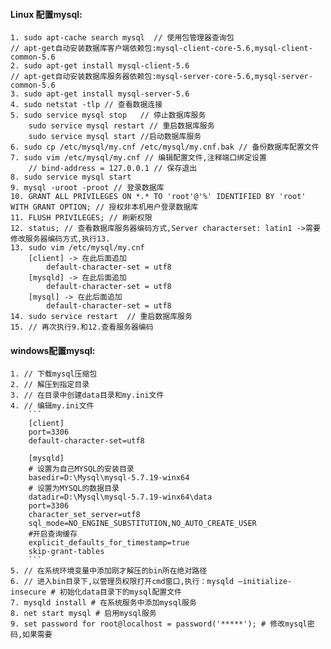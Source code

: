 #### Linux 配置mysql:
	1. sudo apt-cache search mysql  // 使用包管理器查询包
	// apt-get自动安装数据库客户端依赖包:mysql-client-core-5.6,mysql-client-common-5.6
	2. sudo apt-get install mysql-client-5.6
	// apt-get自动安装数据库服务器依赖包:mysql-server-core-5.6,mysql-server-common-5.6 
	3. sudo apt-get install mysql-server-5.6
	4. sudo netstat -tlp // 查看数据连接
	5. sudo service mysql stop	 // 停止数据库服务
		sudo service mysql restart // 重启数据库服务
		sudo service mysql start //启动数据库服务
	6. sudo cp /etc/mysql/my.cnf /etc/mysql/my.cnf.bak // 备份数据库配置文件
	7. sudo vim /etc/mysql/my.cnf // 编辑配置文件,注释端口绑定设置
		// bind-address = 127.0.0.1 // 保存退出
	8. sudo service mysql start
	9. mysql -uroot -proot // 登录数据库
	10. GRANT ALL PRIVILEGES ON *.* TO 'root'@'%' IDENTIFIED BY 'root' WITH GRANT OPTION; // 授权非本机用户登录数据库
	11. FLUSH PRIVILEGES; // 刷新权限
	12. status; // 查看数据库服务器编码方式,Server characterset: latin1 ->需要修改服务器编码方式,执行13.
	13. sudo vim /etc/mysql/my.cnf
		[client] -> 在此后面追加
			default-character-set = utf8
		[mysqld] -> 在此后面追加
			default-character-set = utf8
		[mysql] -> 在此后面追加
			default-character-set = utf8
	14. sudo service restart  // 重启数据库服务
	15. // 再次执行9.和12.查看服务器编码
#### windows配置mysql:
	1. // 下载mysql压缩包
	2. // 解压到指定目录
	3. // 在目录中创建data目录和my.ini文件
	4. // 编辑my.ini文件
		```
		[client]
		port=3306
		default-character-set=utf8

		[mysqld] 
		# 设置为自己MYSQL的安装目录 
		basedir=D:\Mysql\mysql-5.7.19-winx64
		# 设置为MYSQL的数据目录 
		datadir=D:\Mysql\mysql-5.7.19-winx64\data
		port=3306
		character_set_server=utf8
		sql_mode=NO_ENGINE_SUBSTITUTION,NO_AUTO_CREATE_USER
		#开启查询缓存
		explicit_defaults_for_timestamp=true
		skip-grant-tables
		```
	5. // 在系统环境变量中添加刚才解压的bin所在绝对路径
	6. // 进入bin目录下,以管理员权限打开cmd窗口,执行：mysqld –initialize-insecure # 初始化data目录下的mysql配置文件
	7. mysqld install # 在系统服务中添加mysql服务
	8. net start mysql # 启用mysql服务
	9. set password for root@localhost = password('*****'); # 修改mysql密码,如果需要
